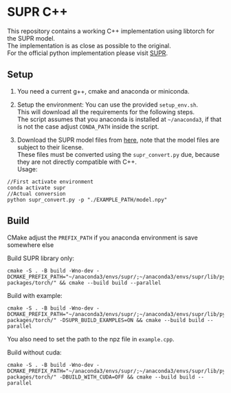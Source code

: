 # SUPR C++

This repository contains a working C++ implementation using libtorch for the SUPR model.  
The implementation is as close as possible to the original.  
For the official python implementation please visit [SUPR](https://github.com/ahmedosman/SUPR).


## Setup

1. You need a current g++, cmake and anaconda or miniconda.

2. Setup the environment: 
You can use the provided `setup_env.sh`.  
This will download all the requirements for the following steps.  
The script assumes that you anaconda is installed at `~/anaconda3`, if that is not the case adjust `CONDA_PATH` inside the script.

3. Download the SUPR model files from [here](https://supr.is.tue.mpg.de/), note that the model files are subject to their license.  
These files must be converted using the `supr_convert.py` due, because they are not directly compatible with C++.  
Usage:  
```
//First activate environment
conda activate supr
//Actual conversion
python supr_convert.py -p "./EXAMPLE_PATH/model.npy"
```
 
## Build
CMake adjust the `PREFIX_PATH` if you anaconda environment is save somewhere else

Build SUPR library only:
```
cmake -S . -B build -Wno-dev -DCMAKE_PREFIX_PATH="~/anaconda3/envs/supr/;~/anaconda3/envs/supr/lib/python3.10/site-packages/torch/" && cmake --build build --parallel
```
Build with example:
```
cmake -S . -B build -Wno-dev -DCMAKE_PREFIX_PATH="~/anaconda3/envs/supr/;~/anaconda3/envs/supr/lib/python3.10/site-packages/torch/" -DSUPR_BUILD_EXAMPLES=ON && cmake --build build --parallel
```
You also need to set the path to the npz file in `example.cpp`.
   
Build without cuda:
```
cmake -S . -B build -Wno-dev -DCMAKE_PREFIX_PATH="~/anaconda3/envs/supr/;~/anaconda3/envs/supr/lib/python3.10/site-packages/torch/" -DBUILD_WITH_CUDA=OFF && cmake --build build --parallel
```
